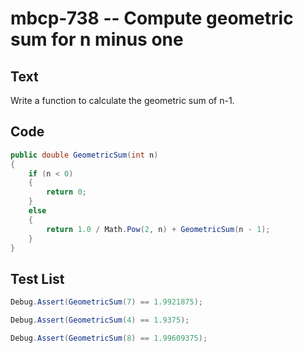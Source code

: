 # mbcp-738 -- Compute geometric sum for n minus one

## Text

Write a function to calculate the geometric sum of n-1.

## Code

```csharp
public double GeometricSum(int n)
{
    if (n < 0)
    {
        return 0;
    }
    else
    {
        return 1.0 / Math.Pow(2, n) + GeometricSum(n - 1);
    }
}
```

## Test List

```csharp
Debug.Assert(GeometricSum(7) == 1.9921875);
```

```csharp
Debug.Assert(GeometricSum(4) == 1.9375);
```

```csharp
Debug.Assert(GeometricSum(8) == 1.99609375);
```
